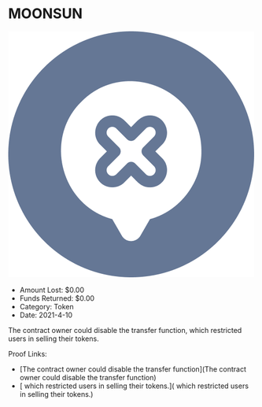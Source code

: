 # MOONSUN
![MOONSUN](/rektimages/MOONSUN.png)
- Amount Lost: $0.00
- Funds Returned: $0.00
- Category: Token
- Date: 2021-4-10

The contract owner could disable the transfer function, which restricted users in selling their tokens.


Proof Links:
- [The contract owner could disable the transfer function](The contract owner could disable the transfer function)
- [ which restricted users in selling their tokens.]( which restricted users in selling their tokens.)


